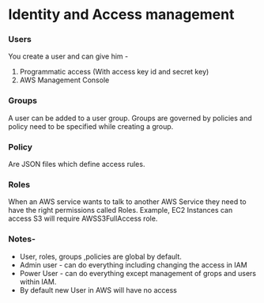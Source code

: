 # Identity and Access management

### Users
You create a user and can give him -
  1. Programmatic access (With access key id and secret key)
  2. AWS Management Console

### Groups
A user can be added to a user group. Groups are governed by policies and policy need to be specified while creating a group.

### Policy
Are JSON files which define access rules.

### Roles 
When an AWS service wants to talk to another AWS Service they need to have the right permissions called Roles.
Example, EC2 Instances can access S3 will require AWSS3FullAccess role.


### Notes-
- User, roles, groups ,policies are global by default.
- Admin user - can do everything including changing the access in IAM
- Power User - can do everything except management of grops and users within IAM.
- By default new User in AWS will have no access

